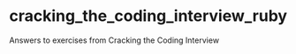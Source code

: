 cracking_the_coding_interview_ruby
==================================

Answers to exercises from Cracking the Coding Interview
